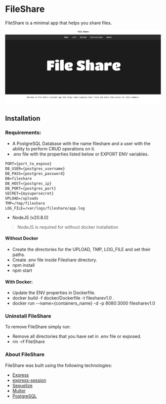 # FileShare
FileShare is a minimal app that helps you share files.

![FileShare](./pic/fileshare.png)

## Installation

### Requirements:

- A PostgreSQL Database with the name fileshare and a user with the ability to perform CRUD operations on it.
- .env file with the properties listed below or EXPORT ENV variables.
```
PORT={port_to_expose}
DB_USER={postgres_username}
DB_PASS={postgres_password}
DB=fileshare
DB_HOST={postgres_ip}
DB_PORT={postgres_port}
SECRET={mysupersecret}
UPLOAD=/uploads
TMP=/tmp/fileshare
LOG_FILE=/var/logs/fileshare/app.log
```
- NodeJS (v20.8.0)
> NodeJS is required for without docker installation


#### Without Docker

- Create the directories for the UPLOAD, TMP, LOG_FILE and set their paths.
- Create .env file inside Fileshare directory.
- npm install
- npm start

#### With Docker:

- Update the ENV properties in Dockerfile.
- docker build -f docker/Dockerfile -t filesharev1.0 .
- docker run --name={containers_name} -d -p 8080:3000 filesharev1.0

### Uninstall FileShare

To remove FileShare simply run:

- Remove all directories that you have set in .env file or exposed.
- rm -rf FileShare

### About FileShare

FileShare was built using the following technologies:

- [Express](https://expressjs.com/)
- [express-session](https://www.npmjs.com/package/express-session)
- [Sequelize](https://sequelize.org/)
- [Multer](https://www.npmjs.com/package/multer)
- [PostgreSQL](https://www.postgresql.org/)
